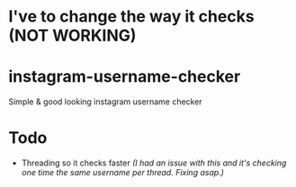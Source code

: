 # I've to change the way it checks (NOT WORKING)
# instagram-username-checker
 Simple & good looking instagram username checker
# Todo
 - Threading so it checks faster *(I had an issue with this and it's checking one time the same username per thread. Fixing asap.)*
